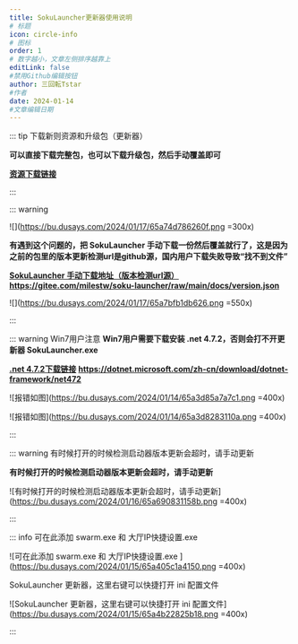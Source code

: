 ```yaml
---
title: SokuLauncher更新器使用说明
# 标题
icon: circle-info
# 图标
order: 1
# 数字越小，文章左侧排序越靠上
editLink: false
#禁用Github编辑按钮
author: 三回転Tstar
#作者
date: 2024-01-14
#文章编辑日期
---
```




::: tip 下载新则资源和升级包（更新器）

**可以直接下载完整包，也可以下载升级包，然后手动覆盖即可**

[**资源下载链接**](../about/#非想天则资源下载指路) 

:::

::: warning

![](https://bu.dusays.com/2024/01/17/65a74d786260f.png =300x)

**有遇到这个问题的，把 SokuLauncher 手动下载一份然后覆盖就行了，这是因为之前的包里的版本更新检测url是github源，国内用户下载失败导致“找不到文件”**

[**SokuLauncher 手动下载地址（版本检测url源）**](https://gitee.com/milestw/soku-launcher/raw/main/docs/version.json)  
**https://gitee.com/milestw/soku-launcher/raw/main/docs/version.json**

![](https://bu.dusays.com/2024/01/17/65a7bfb1db626.png =550x)

:::

::: warning Win7用户注意
**Win7用户需要下载安装 .net 4.7.2，否则会打不开更新器 SokuLauncher.exe**

[**.net 4.7.2下载链接**](https://dotnet.microsoft.com/zh-cn/download/dotnet-framework/net472)
**https://dotnet.microsoft.com/zh-cn/download/dotnet-framework/net472**

![报错如图](https://bu.dusays.com/2024/01/14/65a3d85a7a7c1.png =400x)

![报错如图](https://bu.dusays.com/2024/01/14/65a3d8283110a.png =400x)

:::

::: warning 有时候打开的时候检测启动器版本更新会超时，请手动更新

**有时候打开的时候检测启动器版本更新会超时，请手动更新**

![有时候打开的时候检测启动器版本更新会超时，请手动更新](https://bu.dusays.com/2024/01/16/65a690831158b.png =400x)

:::

::: info
可在此添加 swarm.exe 和 大厅IP快捷设置.exe 

![可在此添加 swarm.exe 和 大厅IP快捷设置.exe ](https://bu.dusays.com/2024/01/15/65a405c1a4150.png =400x)

SokuLauncher 更新器，这里右键可以快捷打开 ini 配置文件

![SokuLauncher 更新器，这里右键可以快捷打开 ini 配置文件](https://bu.dusays.com/2024/01/15/65a4b22825b18.png =400x)

:::
